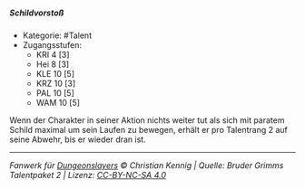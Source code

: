 <!---
Dies ist ein Fanwerk für DUNGEONSLAYERS © von Christian Kennig

Quellen:      [Bruder Grimms Talentpaket 2](https://www.f-space.de/ds4/downloads.html)
              [Talentbeschreibungen](https://www.f-space.de/ds4/tools-talentcards.html)
License:      [CC-BY-NC-SA 4.0](https://creativecommons.org/licenses/by-nc-sa/4.0/deed.de)
Richtlinien:  [Fanwerkrichtlinien](https://www.dungeonslayers.net/fanwerk-richtlinien/)
Autor:        Zauberlehrling
-->

##### Schildvorstoß

- Kategorie: #Talent
- Zugangsstufen:
  - KRI 4 [3]
  - Hei 8 [3]
  - KLE 10 [5]
  - KRZ 10 [3]
  - PAL 10 [5]
  - WAM 10 [5]

Wenn der Charakter in seiner Aktion nichts weiter tut als sich mit paratem Schild maximal um sein Laufen zu bewegen, erhält er pro Talentrang 2 auf seine Abwehr, bis er wieder dran ist.

---

_Fanwerk für [Dungeonslayers](https://www.dungeonslayers.net/) © Christian Kennig | Quelle: Bruder Grimms Talentpaket 2 | Lizenz: [CC-BY-NC-SA 4.0](https://creativecommons.org/licenses/by-nc-sa/4.0/deed.de)_
